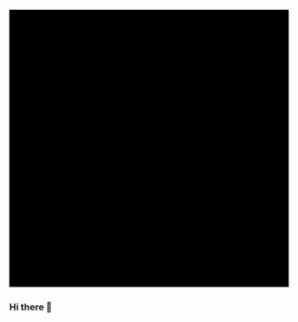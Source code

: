 
[<img src="./assets/Bharathi.gif" height = "500" width="1920" />](https://github.com/Bharathi4real/Bharathi4real/blob/main/assets/Bharathi.gif)

### Hi there 👋

<!--
**Bharathi4real/Bharathi4real** is a ✨ _special_ ✨ repository because its `README.md` (this file) appears on your GitHub profile.

Here are some ideas to get you started:

- 🔭 I’m currently working on ...
- 🌱 I’m currently learning ...
- 👯 I’m looking to collaborate on ...
- 🤔 I’m looking for help with ...
- 💬 Ask me about ...
- 📫 How to reach me: ...
- 😄 Pronouns: ...
- ⚡ Fun fact: ...
-->

